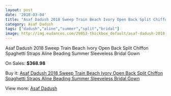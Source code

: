 ```yaml
---
layout: post
date: '2018-03-04'
title: "Asaf Dadush 2018 Sweep Train Beach Ivory Open Back Split Chiffon Spaghetti Straps Aline Beading Summer Sleeveless Bridal Gown"
category: Asaf Dadush
tags: ["dadush","aline","summer","split","bridal"]
image: http://img.eudances.com/29853-thickbox_default/asaf-dadush-2018-sweep-train-beach-ivory-open-back-split-chiffon-spaghetti-straps-aline-beading-summer-sleeveless-bridal-gown.jpg
---
```

Asaf Dadush 2018 Sweep Train Beach Ivory Open Back Split Chiffon Spaghetti Straps Aline Beading Summer Sleeveless Bridal Gown

On Sales: **$368.98**
<a href="https://www.eudances.com/en/asaf-dadush/9617-asaf-dadush-2018-sweep-train-beach-ivory-open-back-split-chiffon-spaghetti-straps-aline-beading-summer-sleeveless-bridal-gown.html"><amp-img layout="responsive" width="600" height="600" src="//img.eudances.com/29853-thickbox_default/asaf-dadush-2018-sweep-train-beach-ivory-open-back-split-chiffon-spaghetti-straps-aline-beading-summer-sleeveless-bridal-gown.jpg" alt="Asaf Dadush 2018 Sweep Train Beach Ivory Open Back Split Chiffon Spaghetti Straps Aline Beading Summer Sleeveless Bridal Gown 0" /></a>
<a href="https://www.eudances.com/en/asaf-dadush/9617-asaf-dadush-2018-sweep-train-beach-ivory-open-back-split-chiffon-spaghetti-straps-aline-beading-summer-sleeveless-bridal-gown.html"><amp-img layout="responsive" width="600" height="600" src="//img.eudances.com/29864-thickbox_default/asaf-dadush-2018-sweep-train-beach-ivory-open-back-split-chiffon-spaghetti-straps-aline-beading-summer-sleeveless-bridal-gown.jpg" alt="Asaf Dadush 2018 Sweep Train Beach Ivory Open Back Split Chiffon Spaghetti Straps Aline Beading Summer Sleeveless Bridal Gown 1" /></a>
<a href="https://www.eudances.com/en/asaf-dadush/9617-asaf-dadush-2018-sweep-train-beach-ivory-open-back-split-chiffon-spaghetti-straps-aline-beading-summer-sleeveless-bridal-gown.html"><amp-img layout="responsive" width="600" height="600" src="//img.eudances.com/29863-thickbox_default/asaf-dadush-2018-sweep-train-beach-ivory-open-back-split-chiffon-spaghetti-straps-aline-beading-summer-sleeveless-bridal-gown.jpg" alt="Asaf Dadush 2018 Sweep Train Beach Ivory Open Back Split Chiffon Spaghetti Straps Aline Beading Summer Sleeveless Bridal Gown 2" /></a>
<a href="https://www.eudances.com/en/asaf-dadush/9617-asaf-dadush-2018-sweep-train-beach-ivory-open-back-split-chiffon-spaghetti-straps-aline-beading-summer-sleeveless-bridal-gown.html"><amp-img layout="responsive" width="600" height="600" src="//img.eudances.com/29862-thickbox_default/asaf-dadush-2018-sweep-train-beach-ivory-open-back-split-chiffon-spaghetti-straps-aline-beading-summer-sleeveless-bridal-gown.jpg" alt="Asaf Dadush 2018 Sweep Train Beach Ivory Open Back Split Chiffon Spaghetti Straps Aline Beading Summer Sleeveless Bridal Gown 3" /></a>
<a href="https://www.eudances.com/en/asaf-dadush/9617-asaf-dadush-2018-sweep-train-beach-ivory-open-back-split-chiffon-spaghetti-straps-aline-beading-summer-sleeveless-bridal-gown.html"><amp-img layout="responsive" width="600" height="600" src="//img.eudances.com/29861-thickbox_default/asaf-dadush-2018-sweep-train-beach-ivory-open-back-split-chiffon-spaghetti-straps-aline-beading-summer-sleeveless-bridal-gown.jpg" alt="Asaf Dadush 2018 Sweep Train Beach Ivory Open Back Split Chiffon Spaghetti Straps Aline Beading Summer Sleeveless Bridal Gown 4" /></a>
<a href="https://www.eudances.com/en/asaf-dadush/9617-asaf-dadush-2018-sweep-train-beach-ivory-open-back-split-chiffon-spaghetti-straps-aline-beading-summer-sleeveless-bridal-gown.html"><amp-img layout="responsive" width="600" height="600" src="//img.eudances.com/29860-thickbox_default/asaf-dadush-2018-sweep-train-beach-ivory-open-back-split-chiffon-spaghetti-straps-aline-beading-summer-sleeveless-bridal-gown.jpg" alt="Asaf Dadush 2018 Sweep Train Beach Ivory Open Back Split Chiffon Spaghetti Straps Aline Beading Summer Sleeveless Bridal Gown 5" /></a>
<a href="https://www.eudances.com/en/asaf-dadush/9617-asaf-dadush-2018-sweep-train-beach-ivory-open-back-split-chiffon-spaghetti-straps-aline-beading-summer-sleeveless-bridal-gown.html"><amp-img layout="responsive" width="600" height="600" src="//img.eudances.com/29859-thickbox_default/asaf-dadush-2018-sweep-train-beach-ivory-open-back-split-chiffon-spaghetti-straps-aline-beading-summer-sleeveless-bridal-gown.jpg" alt="Asaf Dadush 2018 Sweep Train Beach Ivory Open Back Split Chiffon Spaghetti Straps Aline Beading Summer Sleeveless Bridal Gown 6" /></a>
<a href="https://www.eudances.com/en/asaf-dadush/9617-asaf-dadush-2018-sweep-train-beach-ivory-open-back-split-chiffon-spaghetti-straps-aline-beading-summer-sleeveless-bridal-gown.html"><amp-img layout="responsive" width="600" height="600" src="//img.eudances.com/29858-thickbox_default/asaf-dadush-2018-sweep-train-beach-ivory-open-back-split-chiffon-spaghetti-straps-aline-beading-summer-sleeveless-bridal-gown.jpg" alt="Asaf Dadush 2018 Sweep Train Beach Ivory Open Back Split Chiffon Spaghetti Straps Aline Beading Summer Sleeveless Bridal Gown 7" /></a>
<a href="https://www.eudances.com/en/asaf-dadush/9617-asaf-dadush-2018-sweep-train-beach-ivory-open-back-split-chiffon-spaghetti-straps-aline-beading-summer-sleeveless-bridal-gown.html"><amp-img layout="responsive" width="600" height="600" src="//img.eudances.com/29857-thickbox_default/asaf-dadush-2018-sweep-train-beach-ivory-open-back-split-chiffon-spaghetti-straps-aline-beading-summer-sleeveless-bridal-gown.jpg" alt="Asaf Dadush 2018 Sweep Train Beach Ivory Open Back Split Chiffon Spaghetti Straps Aline Beading Summer Sleeveless Bridal Gown 8" /></a>
<a href="https://www.eudances.com/en/asaf-dadush/9617-asaf-dadush-2018-sweep-train-beach-ivory-open-back-split-chiffon-spaghetti-straps-aline-beading-summer-sleeveless-bridal-gown.html"><amp-img layout="responsive" width="600" height="600" src="//img.eudances.com/29856-thickbox_default/asaf-dadush-2018-sweep-train-beach-ivory-open-back-split-chiffon-spaghetti-straps-aline-beading-summer-sleeveless-bridal-gown.jpg" alt="Asaf Dadush 2018 Sweep Train Beach Ivory Open Back Split Chiffon Spaghetti Straps Aline Beading Summer Sleeveless Bridal Gown 9" /></a>
<a href="https://www.eudances.com/en/asaf-dadush/9617-asaf-dadush-2018-sweep-train-beach-ivory-open-back-split-chiffon-spaghetti-straps-aline-beading-summer-sleeveless-bridal-gown.html"><amp-img layout="responsive" width="600" height="600" src="//img.eudances.com/29855-thickbox_default/asaf-dadush-2018-sweep-train-beach-ivory-open-back-split-chiffon-spaghetti-straps-aline-beading-summer-sleeveless-bridal-gown.jpg" alt="Asaf Dadush 2018 Sweep Train Beach Ivory Open Back Split Chiffon Spaghetti Straps Aline Beading Summer Sleeveless Bridal Gown 10" /></a>
<a href="https://www.eudances.com/en/asaf-dadush/9617-asaf-dadush-2018-sweep-train-beach-ivory-open-back-split-chiffon-spaghetti-straps-aline-beading-summer-sleeveless-bridal-gown.html"><amp-img layout="responsive" width="600" height="600" src="//img.eudances.com/29854-thickbox_default/asaf-dadush-2018-sweep-train-beach-ivory-open-back-split-chiffon-spaghetti-straps-aline-beading-summer-sleeveless-bridal-gown.jpg" alt="Asaf Dadush 2018 Sweep Train Beach Ivory Open Back Split Chiffon Spaghetti Straps Aline Beading Summer Sleeveless Bridal Gown 11" /></a>

Buy it: [Asaf Dadush 2018 Sweep Train Beach Ivory Open Back Split Chiffon Spaghetti Straps Aline Beading Summer Sleeveless Bridal Gown](https://www.eudances.com/en/asaf-dadush/9617-asaf-dadush-2018-sweep-train-beach-ivory-open-back-split-chiffon-spaghetti-straps-aline-beading-summer-sleeveless-bridal-gown.html "Asaf Dadush 2018 Sweep Train Beach Ivory Open Back Split Chiffon Spaghetti Straps Aline Beading Summer Sleeveless Bridal Gown")

View more: [Asaf Dadush](https://www.eudances.com/en/148-asaf-dadush "Asaf Dadush")
